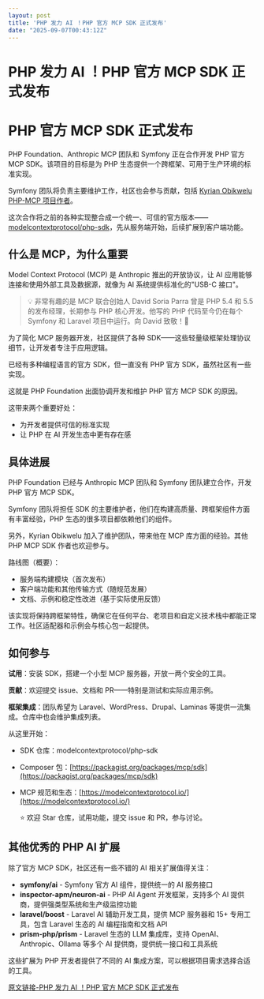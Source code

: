 ```yaml
---
layout: post
title: 'PHP 发力 AI ！PHP 官方 MCP SDK 正式发布'
date: "2025-09-07T00:43:12Z"
---
```

PHP 发力 AI ！PHP 官方 MCP SDK 正式发布
==============================

PHP 官方 MCP SDK 正式发布
===================

PHP Foundation、Anthropic MCP 团队和 Symfony 正在合作开发 PHP 官方 MCP SDK。该项目的目标是为 PHP 生态提供一个跨框架、可用于生产环境的标准实现。

Symfony 团队将负责主要维护工作，社区也会参与贡献，包括 [Kyrian Obikwelu PHP-MCP 项目作者](https://github.com/CodeWithKyrian)。

这次合作将之前的各种实现整合成一个统一、可信的官方版本——[modelcontextprotocol/php-sdk](https://github.com/modelcontextprotocol/php-sdk)，先从服务端开始，后续扩展到客户端功能。

什么是 MCP，为什么重要
-------------

Model Context Protocol (MCP) 是 Anthropic 推出的开放协议，让 AI 应用能够连接和使用外部工具及数据源，就像为 AI 系统提供标准化的"USB-C 接口"。

> 💡 非常有趣的是 MCP 联合创始人 David Soria Parra 曾是 PHP 5.4 和 5.5 的发布经理，长期参与 PHP 核心开发。他写的 PHP 代码至今仍在每个 Symfony 和 Laravel 项目中运行。向 David 致敬！💜

为了简化 MCP 服务器开发，社区提供了各种 SDK——这些轻量级框架处理协议细节，让开发者专注于应用逻辑。

已经有多种编程语言的官方 SDK，但一直没有 PHP 官方 SDK，虽然社区有一些实现。

这就是 PHP Foundation 出面协调开发和维护 PHP 官方 MCP SDK 的原因。

这带来两个重要好处：

*   为开发者提供可信的标准实现
*   让 PHP 在 AI 开发生态中更有存在感

具体进展
----

PHP Foundation 已经与 Anthropic MCP 团队和 Symfony 团队建立合作，开发 PHP 官方 MCP SDK。

Symfony 团队将担任 SDK 的主要维护者，他们在构建高质量、跨框架组件方面有丰富经验，PHP 生态的很多项目都依赖他们的组件。

另外，Kyrian Obikwelu 加入了维护团队，带来他在 MCP 库方面的经验。其他 PHP MCP SDK 作者也欢迎参与。

路线图（概要）：

*   服务端构建模块（首次发布）
*   客户端功能和其他传输方式（随规范发展）
*   文档、示例和稳定性改进（基于实际使用反馈）

该实现将保持跨框架特性，确保它在任何平台、老项目和自定义技术栈中都能正常工作。社区适配器和示例会与核心包一起提供。

如何参与
----

**试用**：安装 SDK，搭建一个小型 MCP 服务器，开放一两个安全的工具。

**贡献**：欢迎提交 issue、文档和 PR——特别是测试和实际应用示例。

**框架集成**：团队希望为 Laravel、WordPress、Drupal、Laminas 等提供一流集成。仓库中也会维护集成列表。

从这里开始：

*   SDK 仓库：modelcontextprotocol/php-sdk
    
*   Composer 包：[https://packagist.org/packages/mcp/sdk](https://packagist.org/packages/mcp/sdk)
    
*   MCP 规范和生态：[https://modelcontextprotocol.io/](https://modelcontextprotocol.io/)
    
    ⭐ 欢迎 Star 仓库，试用功能，提交 issue 和 PR，参与讨论。
    

其他优秀的 PHP AI 扩展
---------------

除了官方 MCP SDK，社区还有一些不错的 AI 相关扩展值得关注：

*   **symfony/ai** - Symfony 官方 AI 组件，提供统一的 AI 服务接口
*   **inspector-apm/neuron-ai** - PHP AI Agent 开发框架，支持多个 AI 提供商，提供强类型系统和生产级监控功能
*   **laravel/boost** - Laravel AI 辅助开发工具，提供 MCP 服务器和 15+ 专用工具，包含 Laravel 生态的 AI 编程指南和文档 API
*   **prism-php/prism** - Laravel 生态的 LLM 集成库，支持 OpenAI、Anthropic、Ollama 等多个 AI 提供商，提供统一接口和工具系统

这些扩展为 PHP 开发者提供了不同的 AI 集成方案，可以根据项目需求选择合适的工具。

[原文链接-PHP 发力 AI ！PHP 官方 MCP SDK 正式发布](https://catchadmin.com/post/2025-09/php-mcp-sdk-announcement-zh)